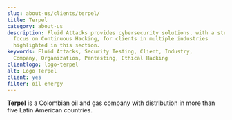 ```yaml
---
slug: about-us/clients/terpel/
title: Terpel
category: about-us
description: Fluid Attacks provides cybersecurity solutions, with a strong
  focus on Continuous Hacking, for clients in multiple industries
  highlighted in this section.
keywords: Fluid Attacks, Security Testing, Client, Industry,
  Company, Organization, Pentesting, Ethical Hacking
clientlogo: logo-terpel
alt: Logo Terpel
client: yes
filter: oil-energy
---
```


**Terpel** is a Colombian oil and gas company with distribution in more
than five Latin American countries.
